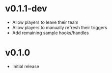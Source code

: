 # v0.1.1-dev
- Allow players to leave their team
- Allow players to manually refresh their triggers
- Add remaining sample hooks/handles

# v0.1.0
- Initial release
